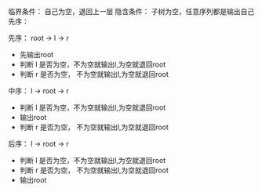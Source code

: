 临界条件：
自己为空，退回上一层
隐含条件：
子树为空，任意序列都是输出自己
先序：

先序：
root -> l -> r
- 先输出root
- 判断 l 是否为空，不为空就输出l,为空就退回root
- 判断 r 是否为空， 不为空就输出l,为空就退回root

中序：
l -> root -> r 
- 判断 l 是否为空，不为空就输出l,为空就退回root
- 输出root
- 判断 r 是否为空， 不为空就输出l,为空就退回root

后序：
l -> root -> r
- 判断 l 是否为空，不为空就输出l,为空就退回root
- 判断 r 是否为空， 不为空就输出l,为空就退回root
- 输出root